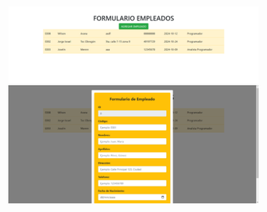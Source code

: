 ![formulario](https://raw.githubusercontent.com/jrisrael7/Tarea-jsp/refs/heads/main/principal.png)
![formulario](https://raw.githubusercontent.com/jrisrael7/Tarea-jsp/refs/heads/main/formulario.png)


